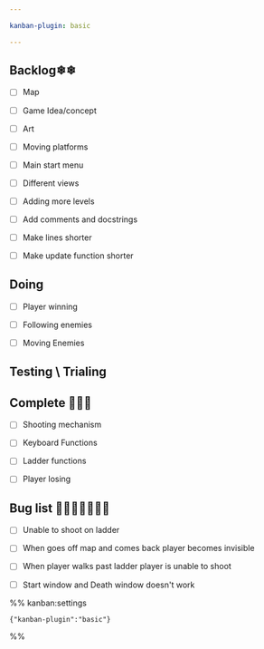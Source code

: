 ```yaml
---

kanban-plugin: basic

---
```


## Backlog❄❄

- [ ] Map
- [ ] Game Idea/concept
- [ ] Art
- [ ] Moving platforms
- [ ] Main start menu
- [ ] Different views
- [ ] Adding more levels
- [ ] Add comments and docstrings
- [ ] Make lines shorter
- [ ] Make update function shorter


## Doing

- [ ] Player winning
- [ ] Following enemies
- [ ] Moving Enemies


## Testing \ Trialing



## Complete 🎈🎉✨

- [ ] Shooting mechanism
- [ ] Keyboard Functions
- [ ] Ladder functions
- [ ] Player losing


## Bug list 🦋🐛🦟🐜🦗🐝🐞

- [ ] Unable to shoot on ladder
- [ ] When goes off map and comes back player becomes invisible
- [ ] When player walks past ladder player is unable to shoot
- [ ] Start window and Death window doesn't work




%% kanban:settings
```
{"kanban-plugin":"basic"}
```
%%